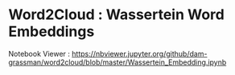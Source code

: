 # Word2Cloud : Wassertein Word Embeddings

Notebook Viewer : https://nbviewer.jupyter.org/github/dam-grassman/word2cloud/blob/master/Wassertein_Embedding.ipynb

